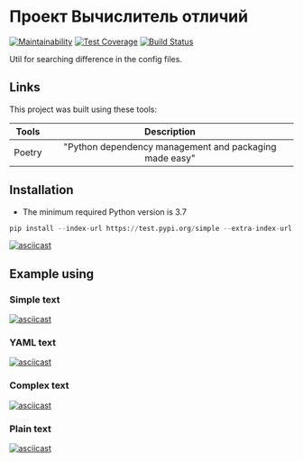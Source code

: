 # Проект Вычислитель отличий

[![Maintainability](https://api.codeclimate.com/v1/badges/592862d60aa1be300158/maintainability)](https://codeclimate.com/github/TimBerk/python-project-lvl2/maintainability) [![Test Coverage](https://api.codeclimate.com/v1/badges/592862d60aa1be300158/test_coverage)](https://codeclimate.com/github/TimBerk/python-project-lvl2/test_coverage) [![Build Status](https://travis-ci.org/TimBerk/python-project-lvl2.svg?branch=master)](https://travis-ci.org/TimBerk/python-project-lvl2)

Util for searching difference in the config files.

## Links

This project was built using these tools:

| Tools   |  Description  |
|---------|:-------------:|
| Poetry  | "Python dependency management and packaging made easy" |

## Installation

* The minimum required Python version is 3.7

```python
pip install --index-url https://test.pypi.org/simple --extra-index-url https://pypi.org/simple timberk-gendiff
```

[![asciicast](https://asciinema.org/a/iVjUBPBcaRCeTAzv3Mb0dQJwv.svg)](https://asciinema.org/a/iVjUBPBcaRCeTAzv3Mb0dQJwv)

## Example using

### Simple text

[![asciicast](https://asciinema.org/a/1ugN2LV6klz6WwBGNdyH7pPfc.svg)](https://asciinema.org/a/1ugN2LV6klz6WwBGNdyH7pPfc)

### YAML text

[![asciicast](https://asciinema.org/a/HBfBlSIOM2stue8xa6yRZlCrv.svg)](https://asciinema.org/a/HBfBlSIOM2stue8xa6yRZlCrv)

### Complex text

[![asciicast](https://asciinema.org/a/1yPYGrjb5tHLzJi16EQbvOnsr.svg)](https://asciinema.org/a/1yPYGrjb5tHLzJi16EQbvOnsr)

### Plain text

[![asciicast](https://asciinema.org/a/9xs0kcF3p2PmxHqBqT42HEqHq.svg)](https://asciinema.org/a/9xs0kcF3p2PmxHqBqT42HEqHq)
